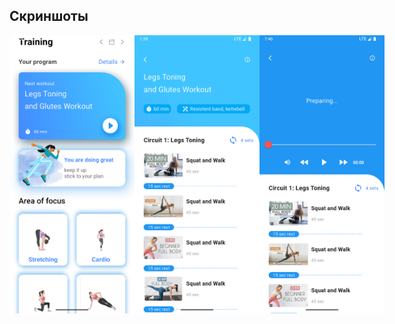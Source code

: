 ## Скриншоты

<div style="display: flex; justify-content: space-between;">
  <img src="Screenshot_main_page.png" alt="Главный экран" style="width: 200px;">
  <img src="Screenshot_video_info.png" alt="Страница с видео" style="width: 200px;">
  <img src="Screenshot_video_page.png" alt="Страница с видео" style="width: 200px;">
</div>


